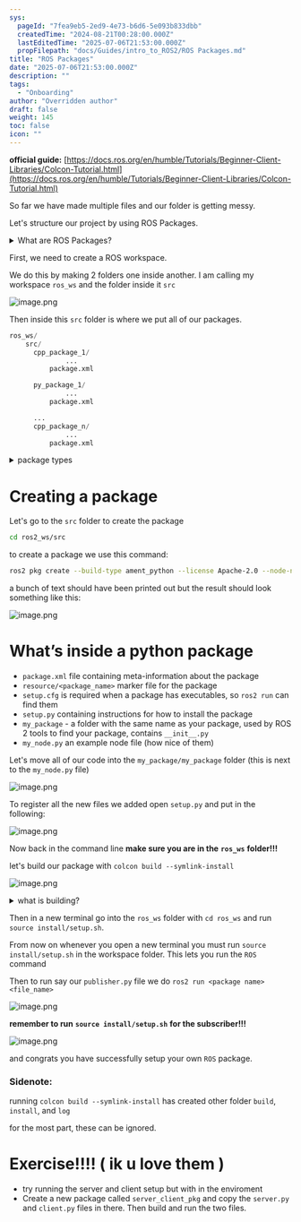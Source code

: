 ```yaml
---
sys:
  pageId: "7fea9eb5-2ed9-4e73-b6d6-5e093b833dbb"
  createdTime: "2024-08-21T00:28:00.000Z"
  lastEditedTime: "2025-07-06T21:53:00.000Z"
  propFilepath: "docs/Guides/intro_to_ROS2/ROS Packages.md"
title: "ROS Packages"
date: "2025-07-06T21:53:00.000Z"
description: ""
tags:
  - "Onboarding"
author: "Overridden author"
draft: false
weight: 145
toc: false
icon: ""
---
```


**official guide:** [https://docs.ros.org/en/humble/Tutorials/Beginner-Client-Libraries/Colcon-Tutorial.html](https://docs.ros.org/en/humble/Tutorials/Beginner-Client-Libraries/Colcon-Tutorial.html)

So far we have made multiple files and our folder is getting messy.

Let's structure our project by using ROS Packages.

<details>
      <summary>What are ROS Packages?</summary>
      ROS Packages are, as the name implies, packages of code that are highly sharable between ROS developers.
  </details>

First, we need to create a ROS workspace.

We do this by making 2 folders one inside another. I am calling my workspace `ros_ws` and the folder inside it `src`

![image.png](https://prod-files-secure.s3.us-west-2.amazonaws.com/d518164a-d88e-44d1-a4ee-3adb3bd8bce0/70706947-fd18-4537-a67b-e12946812d31/image.png?X-Amz-Algorithm=AWS4-HMAC-SHA256&X-Amz-Content-Sha256=UNSIGNED-PAYLOAD&X-Amz-Credential=ASIAZI2LB466Z7KEZTGG%2F20250716%2Fus-west-2%2Fs3%2Faws4_request&X-Amz-Date=20250716T035221Z&X-Amz-Expires=3600&X-Amz-Security-Token=IQoJb3JpZ2luX2VjEDsaCXVzLXdlc3QtMiJIMEYCIQDKiIcc%2BHsUvcGYeMPY8vO8rx703iD7mxrguAXdobw9IAIhAOgZMZVJjgP7AuC0c04LUttE60IRLUCdlEjjwIZcDza5Kv8DCFQQABoMNjM3NDIzMTgzODA1IgyugZcYJP%2Fipoe64GQq3APfoNRSHLZRMkvcoItdRBYgjGJMM50Fd%2BTiYnvJCsezcws4a9oGtrdNZbAdAVc%2FCJtr%2FCjgDjwb4QhWqrcHhQMxVarGIIQfTYRkvc44QC%2F0MBn6wfIbAzTckciPB3gg7%2BC0uNZs6thyAhiYiv0Su0kp6lCqYpph8fnmO9GxtRYFV8xRMsyqH67hzd%2Blm8Myi6YxBKJ3QUGndtUTdj1mQJN88ICUXuiRgTvfSwz1KiuWLSQT3cyw6rhm3%2BpMOx1BY9GhcoAXtmOEe7%2BPo%2F4lyImE08Sy%2FBTOvQMfcFP7%2B7QVFLk7snhegAU%2Fij%2FtDXQGrcZ0F74c%2BimbpcclVjPQ%2FwzSpip0JxE1KbNKXjlCOfR2BfQ%2BBT%2BlaQX6Yh0PXHnt3nXsiGlwwnKnh4MRC%2BX%2F%2FHsLW30WZ2prXFN3E02%2FcMGnFDUIJErDz1xpl6%2FIgjTtX3YyOcQTrDlqlm1odaKBePRICSHPJK57jzYKmd3T6JPD3rQ9GZ783L3rY8MYwgipMrGe%2B3MBbJap8jQ7mj7cPnzqblhuUHk9hmcAwI2jzenW0h5tA4Gi7Dcx7ixF%2Fb4s3CWjZuPiKujOGd%2BMGrxzGQYX0x147%2FqsYq51SN1nhHYrPpPJgNWkV%2Bf0pQlBSTCLr9zDBjqkAeyW49vOeSZD%2FFhIxG95wnQPcPp1vj553taIheI7rkhT4pkN9iZ9CqCHH%2BLBZ3EKEUm2i%2B7VaySJBvjTSU4VNHBARI1Hiw7zTpMXFjkuvDCd7kkIvwCyil8ATcNl3di3Hcf2cXfV6pkoNqgoqM1eaOlNpDjL%2FQCiZXMgEbxQtxU2Bl1J8XWYi%2BOz6mGX4iwcWKnMIfSx%2FQpPR%2BYld5jPIpDhp27S&X-Amz-Signature=69d86bddaa72de8734fd39acf06787a3f434ed90011e2384ad88883d5af5923e&X-Amz-SignedHeaders=host&x-amz-checksum-mode=ENABLED&x-id=GetObject)

Then inside this `src` folder is where we put all of our packages.

```python
ros_ws/
    src/
      cpp_package_1/
		      ...
          package.xml

      py_package_1/
		      ...
          package.xml

      ...
      cpp_package_n/
		      ...
          package.xml

```

<details>

<summary>package types</summary>

packages can be either `C++` or python.

the intern file structure is different for each but for this guide we will stick to creating python packages

</details>

# Creating a package

Let's go to the `src` folder to create the package

```bash
cd ros2_ws/src
```

to create a package we use this command:

```bash
ros2 pkg create --build-type ament_python --license Apache-2.0 --node-name my_node my_package
```

a bunch of text should have been printed out but the result should look something like this:

![image.png](https://prod-files-secure.s3.us-west-2.amazonaws.com/d518164a-d88e-44d1-a4ee-3adb3bd8bce0/e6cf1e3f-8512-4a3e-b131-079f800bf3e8/image.png?X-Amz-Algorithm=AWS4-HMAC-SHA256&X-Amz-Content-Sha256=UNSIGNED-PAYLOAD&X-Amz-Credential=ASIAZI2LB466Z7KEZTGG%2F20250716%2Fus-west-2%2Fs3%2Faws4_request&X-Amz-Date=20250716T035221Z&X-Amz-Expires=3600&X-Amz-Security-Token=IQoJb3JpZ2luX2VjEDsaCXVzLXdlc3QtMiJIMEYCIQDKiIcc%2BHsUvcGYeMPY8vO8rx703iD7mxrguAXdobw9IAIhAOgZMZVJjgP7AuC0c04LUttE60IRLUCdlEjjwIZcDza5Kv8DCFQQABoMNjM3NDIzMTgzODA1IgyugZcYJP%2Fipoe64GQq3APfoNRSHLZRMkvcoItdRBYgjGJMM50Fd%2BTiYnvJCsezcws4a9oGtrdNZbAdAVc%2FCJtr%2FCjgDjwb4QhWqrcHhQMxVarGIIQfTYRkvc44QC%2F0MBn6wfIbAzTckciPB3gg7%2BC0uNZs6thyAhiYiv0Su0kp6lCqYpph8fnmO9GxtRYFV8xRMsyqH67hzd%2Blm8Myi6YxBKJ3QUGndtUTdj1mQJN88ICUXuiRgTvfSwz1KiuWLSQT3cyw6rhm3%2BpMOx1BY9GhcoAXtmOEe7%2BPo%2F4lyImE08Sy%2FBTOvQMfcFP7%2B7QVFLk7snhegAU%2Fij%2FtDXQGrcZ0F74c%2BimbpcclVjPQ%2FwzSpip0JxE1KbNKXjlCOfR2BfQ%2BBT%2BlaQX6Yh0PXHnt3nXsiGlwwnKnh4MRC%2BX%2F%2FHsLW30WZ2prXFN3E02%2FcMGnFDUIJErDz1xpl6%2FIgjTtX3YyOcQTrDlqlm1odaKBePRICSHPJK57jzYKmd3T6JPD3rQ9GZ783L3rY8MYwgipMrGe%2B3MBbJap8jQ7mj7cPnzqblhuUHk9hmcAwI2jzenW0h5tA4Gi7Dcx7ixF%2Fb4s3CWjZuPiKujOGd%2BMGrxzGQYX0x147%2FqsYq51SN1nhHYrPpPJgNWkV%2Bf0pQlBSTCLr9zDBjqkAeyW49vOeSZD%2FFhIxG95wnQPcPp1vj553taIheI7rkhT4pkN9iZ9CqCHH%2BLBZ3EKEUm2i%2B7VaySJBvjTSU4VNHBARI1Hiw7zTpMXFjkuvDCd7kkIvwCyil8ATcNl3di3Hcf2cXfV6pkoNqgoqM1eaOlNpDjL%2FQCiZXMgEbxQtxU2Bl1J8XWYi%2BOz6mGX4iwcWKnMIfSx%2FQpPR%2BYld5jPIpDhp27S&X-Amz-Signature=7ba623941ad48cc924a287f780748385722c4ea0f117d7936c4f8a865d3197ba&X-Amz-SignedHeaders=host&x-amz-checksum-mode=ENABLED&x-id=GetObject)

# What’s inside a python package

- `package.xml` file containing meta-information about the package
- `resource/<package_name>` marker file for the package
- `setup.cfg` is required when a package has executables, so `ros2 run` can find them
- `setup.py` containing instructions for how to install the package
- `my_package` - a folder with the same name as your package, used by ROS 2 tools to find your package, contains `__init__.py`
- `my_node.py` an example node file (how nice of them)

Let's move all of our code into the `my_package/my_package` folder (this is next to the `my_node.py` file)

![image.png](https://prod-files-secure.s3.us-west-2.amazonaws.com/d518164a-d88e-44d1-a4ee-3adb3bd8bce0/9ce58f11-0da9-4d3e-b86d-506a9685d378/image.png?X-Amz-Algorithm=AWS4-HMAC-SHA256&X-Amz-Content-Sha256=UNSIGNED-PAYLOAD&X-Amz-Credential=ASIAZI2LB466Z7KEZTGG%2F20250716%2Fus-west-2%2Fs3%2Faws4_request&X-Amz-Date=20250716T035221Z&X-Amz-Expires=3600&X-Amz-Security-Token=IQoJb3JpZ2luX2VjEDsaCXVzLXdlc3QtMiJIMEYCIQDKiIcc%2BHsUvcGYeMPY8vO8rx703iD7mxrguAXdobw9IAIhAOgZMZVJjgP7AuC0c04LUttE60IRLUCdlEjjwIZcDza5Kv8DCFQQABoMNjM3NDIzMTgzODA1IgyugZcYJP%2Fipoe64GQq3APfoNRSHLZRMkvcoItdRBYgjGJMM50Fd%2BTiYnvJCsezcws4a9oGtrdNZbAdAVc%2FCJtr%2FCjgDjwb4QhWqrcHhQMxVarGIIQfTYRkvc44QC%2F0MBn6wfIbAzTckciPB3gg7%2BC0uNZs6thyAhiYiv0Su0kp6lCqYpph8fnmO9GxtRYFV8xRMsyqH67hzd%2Blm8Myi6YxBKJ3QUGndtUTdj1mQJN88ICUXuiRgTvfSwz1KiuWLSQT3cyw6rhm3%2BpMOx1BY9GhcoAXtmOEe7%2BPo%2F4lyImE08Sy%2FBTOvQMfcFP7%2B7QVFLk7snhegAU%2Fij%2FtDXQGrcZ0F74c%2BimbpcclVjPQ%2FwzSpip0JxE1KbNKXjlCOfR2BfQ%2BBT%2BlaQX6Yh0PXHnt3nXsiGlwwnKnh4MRC%2BX%2F%2FHsLW30WZ2prXFN3E02%2FcMGnFDUIJErDz1xpl6%2FIgjTtX3YyOcQTrDlqlm1odaKBePRICSHPJK57jzYKmd3T6JPD3rQ9GZ783L3rY8MYwgipMrGe%2B3MBbJap8jQ7mj7cPnzqblhuUHk9hmcAwI2jzenW0h5tA4Gi7Dcx7ixF%2Fb4s3CWjZuPiKujOGd%2BMGrxzGQYX0x147%2FqsYq51SN1nhHYrPpPJgNWkV%2Bf0pQlBSTCLr9zDBjqkAeyW49vOeSZD%2FFhIxG95wnQPcPp1vj553taIheI7rkhT4pkN9iZ9CqCHH%2BLBZ3EKEUm2i%2B7VaySJBvjTSU4VNHBARI1Hiw7zTpMXFjkuvDCd7kkIvwCyil8ATcNl3di3Hcf2cXfV6pkoNqgoqM1eaOlNpDjL%2FQCiZXMgEbxQtxU2Bl1J8XWYi%2BOz6mGX4iwcWKnMIfSx%2FQpPR%2BYld5jPIpDhp27S&X-Amz-Signature=add5ed03ce3c819603ef37e61deb6838d15da2b874c1ba4f4ee5f0f3da20058a&X-Amz-SignedHeaders=host&x-amz-checksum-mode=ENABLED&x-id=GetObject)

To register all the new files we added open `setup.py` and put in the following:

![image.png](https://prod-files-secure.s3.us-west-2.amazonaws.com/d518164a-d88e-44d1-a4ee-3adb3bd8bce0/1cd7c262-4cae-4496-9d75-c178537d24a2/image.png?X-Amz-Algorithm=AWS4-HMAC-SHA256&X-Amz-Content-Sha256=UNSIGNED-PAYLOAD&X-Amz-Credential=ASIAZI2LB466Z7KEZTGG%2F20250716%2Fus-west-2%2Fs3%2Faws4_request&X-Amz-Date=20250716T035221Z&X-Amz-Expires=3600&X-Amz-Security-Token=IQoJb3JpZ2luX2VjEDsaCXVzLXdlc3QtMiJIMEYCIQDKiIcc%2BHsUvcGYeMPY8vO8rx703iD7mxrguAXdobw9IAIhAOgZMZVJjgP7AuC0c04LUttE60IRLUCdlEjjwIZcDza5Kv8DCFQQABoMNjM3NDIzMTgzODA1IgyugZcYJP%2Fipoe64GQq3APfoNRSHLZRMkvcoItdRBYgjGJMM50Fd%2BTiYnvJCsezcws4a9oGtrdNZbAdAVc%2FCJtr%2FCjgDjwb4QhWqrcHhQMxVarGIIQfTYRkvc44QC%2F0MBn6wfIbAzTckciPB3gg7%2BC0uNZs6thyAhiYiv0Su0kp6lCqYpph8fnmO9GxtRYFV8xRMsyqH67hzd%2Blm8Myi6YxBKJ3QUGndtUTdj1mQJN88ICUXuiRgTvfSwz1KiuWLSQT3cyw6rhm3%2BpMOx1BY9GhcoAXtmOEe7%2BPo%2F4lyImE08Sy%2FBTOvQMfcFP7%2B7QVFLk7snhegAU%2Fij%2FtDXQGrcZ0F74c%2BimbpcclVjPQ%2FwzSpip0JxE1KbNKXjlCOfR2BfQ%2BBT%2BlaQX6Yh0PXHnt3nXsiGlwwnKnh4MRC%2BX%2F%2FHsLW30WZ2prXFN3E02%2FcMGnFDUIJErDz1xpl6%2FIgjTtX3YyOcQTrDlqlm1odaKBePRICSHPJK57jzYKmd3T6JPD3rQ9GZ783L3rY8MYwgipMrGe%2B3MBbJap8jQ7mj7cPnzqblhuUHk9hmcAwI2jzenW0h5tA4Gi7Dcx7ixF%2Fb4s3CWjZuPiKujOGd%2BMGrxzGQYX0x147%2FqsYq51SN1nhHYrPpPJgNWkV%2Bf0pQlBSTCLr9zDBjqkAeyW49vOeSZD%2FFhIxG95wnQPcPp1vj553taIheI7rkhT4pkN9iZ9CqCHH%2BLBZ3EKEUm2i%2B7VaySJBvjTSU4VNHBARI1Hiw7zTpMXFjkuvDCd7kkIvwCyil8ATcNl3di3Hcf2cXfV6pkoNqgoqM1eaOlNpDjL%2FQCiZXMgEbxQtxU2Bl1J8XWYi%2BOz6mGX4iwcWKnMIfSx%2FQpPR%2BYld5jPIpDhp27S&X-Amz-Signature=9524a9c1cd68b76d0a5e031c342258aa0a240905146c402cd0206b08fce951ca&X-Amz-SignedHeaders=host&x-amz-checksum-mode=ENABLED&x-id=GetObject)

Now back in the command line **make sure you are in the** **`ros_ws`** **folder!!!**

let's build our package with `colcon build --symlink-install`

![image.png](https://prod-files-secure.s3.us-west-2.amazonaws.com/d518164a-d88e-44d1-a4ee-3adb3bd8bce0/2f2a0d27-b173-48fd-b189-5f5c0ce65619/image.png?X-Amz-Algorithm=AWS4-HMAC-SHA256&X-Amz-Content-Sha256=UNSIGNED-PAYLOAD&X-Amz-Credential=ASIAZI2LB466Z7KEZTGG%2F20250716%2Fus-west-2%2Fs3%2Faws4_request&X-Amz-Date=20250716T035221Z&X-Amz-Expires=3600&X-Amz-Security-Token=IQoJb3JpZ2luX2VjEDsaCXVzLXdlc3QtMiJIMEYCIQDKiIcc%2BHsUvcGYeMPY8vO8rx703iD7mxrguAXdobw9IAIhAOgZMZVJjgP7AuC0c04LUttE60IRLUCdlEjjwIZcDza5Kv8DCFQQABoMNjM3NDIzMTgzODA1IgyugZcYJP%2Fipoe64GQq3APfoNRSHLZRMkvcoItdRBYgjGJMM50Fd%2BTiYnvJCsezcws4a9oGtrdNZbAdAVc%2FCJtr%2FCjgDjwb4QhWqrcHhQMxVarGIIQfTYRkvc44QC%2F0MBn6wfIbAzTckciPB3gg7%2BC0uNZs6thyAhiYiv0Su0kp6lCqYpph8fnmO9GxtRYFV8xRMsyqH67hzd%2Blm8Myi6YxBKJ3QUGndtUTdj1mQJN88ICUXuiRgTvfSwz1KiuWLSQT3cyw6rhm3%2BpMOx1BY9GhcoAXtmOEe7%2BPo%2F4lyImE08Sy%2FBTOvQMfcFP7%2B7QVFLk7snhegAU%2Fij%2FtDXQGrcZ0F74c%2BimbpcclVjPQ%2FwzSpip0JxE1KbNKXjlCOfR2BfQ%2BBT%2BlaQX6Yh0PXHnt3nXsiGlwwnKnh4MRC%2BX%2F%2FHsLW30WZ2prXFN3E02%2FcMGnFDUIJErDz1xpl6%2FIgjTtX3YyOcQTrDlqlm1odaKBePRICSHPJK57jzYKmd3T6JPD3rQ9GZ783L3rY8MYwgipMrGe%2B3MBbJap8jQ7mj7cPnzqblhuUHk9hmcAwI2jzenW0h5tA4Gi7Dcx7ixF%2Fb4s3CWjZuPiKujOGd%2BMGrxzGQYX0x147%2FqsYq51SN1nhHYrPpPJgNWkV%2Bf0pQlBSTCLr9zDBjqkAeyW49vOeSZD%2FFhIxG95wnQPcPp1vj553taIheI7rkhT4pkN9iZ9CqCHH%2BLBZ3EKEUm2i%2B7VaySJBvjTSU4VNHBARI1Hiw7zTpMXFjkuvDCd7kkIvwCyil8ATcNl3di3Hcf2cXfV6pkoNqgoqM1eaOlNpDjL%2FQCiZXMgEbxQtxU2Bl1J8XWYi%2BOz6mGX4iwcWKnMIfSx%2FQpPR%2BYld5jPIpDhp27S&X-Amz-Signature=5d623ccf437187c0943b2d587915e6f7426c7b74c990135b0bdc1cb28cee8cf3&X-Amz-SignedHeaders=host&x-amz-checksum-mode=ENABLED&x-id=GetObject)

<details>

<summary>what is building?</summary>

if you are a CS major at Rose-Hulman you will learn the answer to this in CSSE132

but TLDR; is it combines all the code files into one program that can be run easily 

</details>

Then in a new terminal go into the `ros_ws` folder with `cd ros_ws` and run `source install/setup.sh`. 

From now on whenever you open a new terminal you must run `source install/setup.sh` in the workspace folder. This lets you run the `ROS` command

Then to run say our `publisher.py` file we do `ros2 run <package name> <file_name>`

![image.png](https://prod-files-secure.s3.us-west-2.amazonaws.com/d518164a-d88e-44d1-a4ee-3adb3bd8bce0/4f4b1219-3a44-4632-aa0a-ce3471699f59/image.png?X-Amz-Algorithm=AWS4-HMAC-SHA256&X-Amz-Content-Sha256=UNSIGNED-PAYLOAD&X-Amz-Credential=ASIAZI2LB466Z7KEZTGG%2F20250716%2Fus-west-2%2Fs3%2Faws4_request&X-Amz-Date=20250716T035221Z&X-Amz-Expires=3600&X-Amz-Security-Token=IQoJb3JpZ2luX2VjEDsaCXVzLXdlc3QtMiJIMEYCIQDKiIcc%2BHsUvcGYeMPY8vO8rx703iD7mxrguAXdobw9IAIhAOgZMZVJjgP7AuC0c04LUttE60IRLUCdlEjjwIZcDza5Kv8DCFQQABoMNjM3NDIzMTgzODA1IgyugZcYJP%2Fipoe64GQq3APfoNRSHLZRMkvcoItdRBYgjGJMM50Fd%2BTiYnvJCsezcws4a9oGtrdNZbAdAVc%2FCJtr%2FCjgDjwb4QhWqrcHhQMxVarGIIQfTYRkvc44QC%2F0MBn6wfIbAzTckciPB3gg7%2BC0uNZs6thyAhiYiv0Su0kp6lCqYpph8fnmO9GxtRYFV8xRMsyqH67hzd%2Blm8Myi6YxBKJ3QUGndtUTdj1mQJN88ICUXuiRgTvfSwz1KiuWLSQT3cyw6rhm3%2BpMOx1BY9GhcoAXtmOEe7%2BPo%2F4lyImE08Sy%2FBTOvQMfcFP7%2B7QVFLk7snhegAU%2Fij%2FtDXQGrcZ0F74c%2BimbpcclVjPQ%2FwzSpip0JxE1KbNKXjlCOfR2BfQ%2BBT%2BlaQX6Yh0PXHnt3nXsiGlwwnKnh4MRC%2BX%2F%2FHsLW30WZ2prXFN3E02%2FcMGnFDUIJErDz1xpl6%2FIgjTtX3YyOcQTrDlqlm1odaKBePRICSHPJK57jzYKmd3T6JPD3rQ9GZ783L3rY8MYwgipMrGe%2B3MBbJap8jQ7mj7cPnzqblhuUHk9hmcAwI2jzenW0h5tA4Gi7Dcx7ixF%2Fb4s3CWjZuPiKujOGd%2BMGrxzGQYX0x147%2FqsYq51SN1nhHYrPpPJgNWkV%2Bf0pQlBSTCLr9zDBjqkAeyW49vOeSZD%2FFhIxG95wnQPcPp1vj553taIheI7rkhT4pkN9iZ9CqCHH%2BLBZ3EKEUm2i%2B7VaySJBvjTSU4VNHBARI1Hiw7zTpMXFjkuvDCd7kkIvwCyil8ATcNl3di3Hcf2cXfV6pkoNqgoqM1eaOlNpDjL%2FQCiZXMgEbxQtxU2Bl1J8XWYi%2BOz6mGX4iwcWKnMIfSx%2FQpPR%2BYld5jPIpDhp27S&X-Amz-Signature=36b001e9b275a6085631661ccb85499fdd1b306dae0aa047780ae413c43da437&X-Amz-SignedHeaders=host&x-amz-checksum-mode=ENABLED&x-id=GetObject)

**remember to run** **`source install/setup.sh`** **for the subscriber!!!**

![image.png](https://prod-files-secure.s3.us-west-2.amazonaws.com/d518164a-d88e-44d1-a4ee-3adb3bd8bce0/02121119-dad4-49ec-8356-c956108b4243/image.png?X-Amz-Algorithm=AWS4-HMAC-SHA256&X-Amz-Content-Sha256=UNSIGNED-PAYLOAD&X-Amz-Credential=ASIAZI2LB466Z7KEZTGG%2F20250716%2Fus-west-2%2Fs3%2Faws4_request&X-Amz-Date=20250716T035221Z&X-Amz-Expires=3600&X-Amz-Security-Token=IQoJb3JpZ2luX2VjEDsaCXVzLXdlc3QtMiJIMEYCIQDKiIcc%2BHsUvcGYeMPY8vO8rx703iD7mxrguAXdobw9IAIhAOgZMZVJjgP7AuC0c04LUttE60IRLUCdlEjjwIZcDza5Kv8DCFQQABoMNjM3NDIzMTgzODA1IgyugZcYJP%2Fipoe64GQq3APfoNRSHLZRMkvcoItdRBYgjGJMM50Fd%2BTiYnvJCsezcws4a9oGtrdNZbAdAVc%2FCJtr%2FCjgDjwb4QhWqrcHhQMxVarGIIQfTYRkvc44QC%2F0MBn6wfIbAzTckciPB3gg7%2BC0uNZs6thyAhiYiv0Su0kp6lCqYpph8fnmO9GxtRYFV8xRMsyqH67hzd%2Blm8Myi6YxBKJ3QUGndtUTdj1mQJN88ICUXuiRgTvfSwz1KiuWLSQT3cyw6rhm3%2BpMOx1BY9GhcoAXtmOEe7%2BPo%2F4lyImE08Sy%2FBTOvQMfcFP7%2B7QVFLk7snhegAU%2Fij%2FtDXQGrcZ0F74c%2BimbpcclVjPQ%2FwzSpip0JxE1KbNKXjlCOfR2BfQ%2BBT%2BlaQX6Yh0PXHnt3nXsiGlwwnKnh4MRC%2BX%2F%2FHsLW30WZ2prXFN3E02%2FcMGnFDUIJErDz1xpl6%2FIgjTtX3YyOcQTrDlqlm1odaKBePRICSHPJK57jzYKmd3T6JPD3rQ9GZ783L3rY8MYwgipMrGe%2B3MBbJap8jQ7mj7cPnzqblhuUHk9hmcAwI2jzenW0h5tA4Gi7Dcx7ixF%2Fb4s3CWjZuPiKujOGd%2BMGrxzGQYX0x147%2FqsYq51SN1nhHYrPpPJgNWkV%2Bf0pQlBSTCLr9zDBjqkAeyW49vOeSZD%2FFhIxG95wnQPcPp1vj553taIheI7rkhT4pkN9iZ9CqCHH%2BLBZ3EKEUm2i%2B7VaySJBvjTSU4VNHBARI1Hiw7zTpMXFjkuvDCd7kkIvwCyil8ATcNl3di3Hcf2cXfV6pkoNqgoqM1eaOlNpDjL%2FQCiZXMgEbxQtxU2Bl1J8XWYi%2BOz6mGX4iwcWKnMIfSx%2FQpPR%2BYld5jPIpDhp27S&X-Amz-Signature=ec99d3871d5f6440888e3af836191406c604aa40fefd5c07f35f76a698164784&X-Amz-SignedHeaders=host&x-amz-checksum-mode=ENABLED&x-id=GetObject)

and congrats you have successfully setup your own `ROS` package.

### Sidenote:

running `colcon build --symlink-install` has created other folder `build`, `install`, and `log`

for the most part, these can be ignored.

# Exercise!!!! ( ik u love them )

- try running the server and client setup but with in the enviroment
- Create a new package called `server_client_pkg` and copy the `server.py` and `client.py` files in there. Then build and run the two files.
